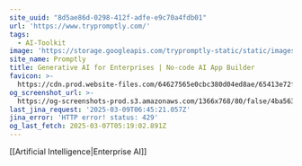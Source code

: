 ```yaml
---
site_uuid: "8d5ae86d-0298-412f-adfe-e9c70a4fdb01"
url: 'https://www.trypromptly.com/'
tags:
  - AI-Toolkit
image: 'https://storage.googleapis.com/trypromptly-static/static/images/logo.png'
site_name: Promptly
title: Generative AI for Enterprises | No-code AI App Builder
favicon: >-
  https://cdn.prod.website-files.com/64627565e0cbc380d04ed8ae/65413e72f8ba5f7593e33d4b_icon.png
og_screenshot_url: >-
  https://og-screenshots-prod.s3.amazonaws.com/1366x768/80/false/4ba56372be3981392093ef700088e788fe7c630185dd3ea6f6b87ce967035f13.jpeg
last_jina_request: '2025-03-09T06:45:21.057Z'
jina_error: 'HTTP error! status: 429'
og_last_fetch: 2025-03-07T05:19:02.891Z
---
```

[[Artificial Intelligence|Enterprise AI]]
